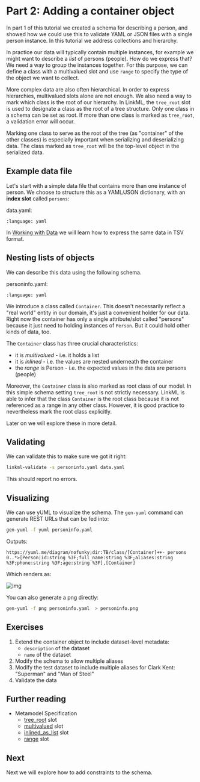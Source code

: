 # Part 2: Adding a container object

In part 1 of this tutorial we created a schema for describing a person,
and showed how we could use this to validate YAML or JSON files with a
single person instance.
In this tutorial we address collections and hierarchy.

In practice our data will typically contain multiple instances, for example we might want to describe a *list* of persons (people).
How do we express that? We need a way to group the instances together.
For this purpose, we can define a class with a multivalued slot and use `range` to specify the type of the object we want to collect.

More complex data are also often hierarchical.
In order to express hierarchies, multivalued slots alone are not enough.
We also need a way to mark which class is the root of our hierarchy.
In LinkML, the `tree_root` slot is used to designate a class as the root of a tree structure.
Only one class in a schema can be set as root.
If more than one class is marked as `tree_root`, a validation error will occur.

Marking one class to serve as the root of the tree (as "container" of the other classes) is especially important when serializing and deserializing data.
The class marked as `tree_root` will be the top-level object in the serialized data.

## Example data file

Let's start with a simple data file that contains more than one instance of person. We choose to structure this as a YAML/JSON dictionary, with an **index slot** called `persons`:

data.yaml:

```{literalinclude} ../../examples/tutorial/tutorial02/data.yaml
:language: yaml
```

In [Working with Data](../data/working-with-data) we will learn how to express the same data in TSV format.

## Nesting lists of objects

We can describe this data using the following schema.

personinfo.yaml:

```{literalinclude} ../../examples/tutorial/tutorial02/personinfo.yaml
:language: yaml
```

We introduce a class called `Container`.
This doesn't necessarily reflect a "real world" entity in our domain, it's just a convenient holder for our data.
Right now the container has only a single attribute/slot called "persons" because it just need to holding instances of `Person`.
But it could hold other kinds of data, too.

The `Container` class has three crucial characteristics:

- it is *multivalued* - i.e. it holds a list
- it is *inlined* - i.e. the values are nested underneath the container
- the *range* is Person - i.e. the expected values in the data are persons (people)

Moreover, the `Container` class is also marked as root class of our model.
In this simple schema setting `tree_root` is not strictly necessary.
LinkML is able to infer that the class `Container` is the root class because it is not referenced as a range in any other class.
However, it is good practice to nevertheless mark the root class explicitly.

Later on we will explore these in more detail.

## Validating

We can validate this to make sure we got it right:

```bash
linkml-validate -s personinfo.yaml data.yaml
```

This should report no errors.

## Visualizing

We can use yUML to visualize the schema. The `gen-yuml` command can generate REST URLs that can be fed into:

```bash
gen-yuml -f yuml personinfo.yaml
```

Outputs:

```text
https://yuml.me/diagram/nofunky;dir:TB/class/[Container]++- persons 0..*>[Person|id:string %3F;full_name:string %3F;aliases:string %3F;phone:string %3F;age:string %3F],[Container]
```

Which renders as:

![img](https://yuml.me/diagram/nofunky;dir:TB/class/[Container]++-%20persons%200..*>[Person|id:string%20%3F;full_name:string%20%3F;aliases:string%20%3F;phone:string%20%3F;age:string%20%3F],[Container])

You can also generate a png directly:

```bash
gen-yuml -f png personinfo.yaml  > personinfo.png
```

## Exercises

1. Extend the container object to include dataset-level metadata:
   - `description` of the dataset
   - `name` of the dataset
2. Modify the schema to allow multiple aliases
3. Modify the test dataset to include multiple aliases for Clark Kent: "Superman" and "Man of Steel"
4. Validate the data

## Further reading

- Metamodel Specification
  - [tree_root](https://w3id.org/linkml/tree_root) slot
  - [multivalued](https://w3id.org/linkml/multivalued) slot
  - [inlined_as_list](https://w3id.org/linkml/inlined_as_list) slot
  - [range](https://w3id.org/linkml/range) slot

## Next

Next we will explore how to add constraints to the schema.
